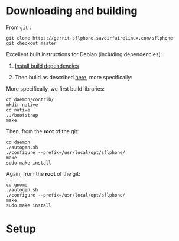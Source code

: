 Downloading and building
========================

From `git` :

    git clone https://gerrit-sflphone.savoirfairelinux.com/sflphone
    git checkout master

Excellent built instructions for Debian (including dependencies):

1. [Install build dependencies](https://projects.savoirfairelinux.com/projects/sflphone/wiki/Debian-based)

2. Then build as described [here](https://projects.savoirfairelinux.com/projects/sflphone/wiki/How_to_build), more specifically:


More specifically, we first build libraries:

    cd daemon/contrib/
    mkdir native
    cd native
    ../bootstrap
    make

Then, from the __root__ of the git:

    cd daemon
    ./autogen.sh
    ./configure --prefix=/usr/local/opt/sflphone/
    make
    sudo make install

Again, from the __root__ of the git:

    cd gnome
    ./autogen.sh
    ./configure --prefix=/usr/local/opt/sflphone/
    make
    sudo make install


Setup
=====



